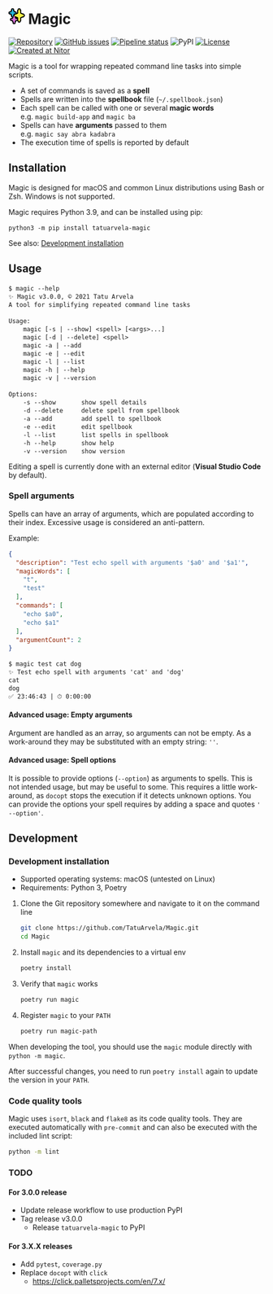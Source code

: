 # ![Magic icon](./icon.png?raw=true "Magic icon") Magic

[![Repository](https://img.shields.io/badge/repository-gray.svg?logo=github)](https://github.com/TatuArvela/Magic)
[![GitHub issues](https://img.shields.io/github/issues/TatuArvela/Magic)](https://github.com/TatuArvela/Magic/issues)
[![Pipeline status](https://github.com/TatuArvela/Magic/actions/workflows/verify.yml/badge.svg?event=push)](https://github.com/TatuArvela/Magic/actions/workflows/verify.yml)
![PyPI](https://img.shields.io/pypi/v/tatuarvela-magic)
[![License](https://img.shields.io/github/license/TatuArvela/Magic)](https://github.com/TatuArvela/Magic/blob/master/LICENSE)
[![Created at Nitor](https://img.shields.io/badge/created%20at-Nitor-informational.svg)](https://nitor.com/)

Magic is a tool for wrapping repeated command line tasks into simple
scripts.

* A set of commands is saved as a **spell**
* Spells are written into the **spellbook** file (`~/.spellbook.json`)
* Each spell can be called with one or several **magic words**  
  e.g. `magic build-app` and `magic ba`
* Spells can have **arguments** passed to them  
  e.g. `magic say abra kadabra`
* The execution time of spells is reported by default

## Installation

Magic is designed for macOS and common Linux
distributions using Bash or Zsh. Windows is not supported.

Magic requires Python 3.9, and can be installed using pip:  
```console
python3 -m pip install tatuarvela-magic
```

See also: [Development installation](#development-installation)

## Usage

```console
$ magic --help
✨ Magic v3.0.0, © 2021 Tatu Arvela
A tool for simplifying repeated command line tasks

Usage:
    magic [-s | --show] <spell> [<args>...]
    magic [-d | --delete] <spell>
    magic -a | --add
    magic -e | --edit
    magic -l | --list
    magic -h | --help
    magic -v | --version

Options:
    -s --show       show spell details
    -d --delete     delete spell from spellbook
    -a --add        add spell to spellbook
    -e --edit       edit spellbook
    -l --list       list spells in spellbook
    -h --help       show help
    -v --version    show version
```

Editing a spell is currently done with an external editor (**Visual Studio
Code** by default).

### Spell arguments

Spells can have an array of arguments, which are populated according to their
index. Excessive usage is considered an anti-pattern.

Example:

```json
{
  "description": "Test echo spell with arguments '$a0' and '$a1'",
  "magicWords": [
    "t",
    "test"
  ],
  "commands": [
    "echo $a0",
    "echo $a1"
  ],
  "argumentCount": 2
}
```

```console
$ magic test cat dog
✨ Test echo spell with arguments 'cat' and 'dog'
cat
dog
✅ 23:46:43 | ⏱ 0:00:00
```

#### Advanced usage: Empty arguments

Argument are handled as an array, so arguments can not be empty. As a
work-around they may be substituted with an empty string: `''`.

#### Advanced usage: Spell options

It is possible to provide options (`--option`) as arguments to spells. This is
not intended usage, but may be useful to some. This requires a little
work-around, as `docopt` stops the execution if it detects unknown options. You
can provide the options your spell requires by adding a space and
quotes `' --option'`.

## Development

### Development installation

* Supported operating systems: macOS (untested on Linux)
* Requirements: Python 3, Poetry

1. Clone the Git repository somewhere and navigate to it on the command line

   ```bash
   git clone https://github.com/TatuArvela/Magic.git
   cd Magic
   ```

2. Install `magic` and its dependencies to a virtual env

   ```bash
   poetry install
   ```

3. Verify that `magic` works

   ```bash
   poetry run magic
   ```

4. Register `magic` to your `PATH`

    ```bash
    poetry run magic-path
    ```

When developing the tool, you should use the `magic` module directly
with `python -m magic`.

After successful changes, you need to run `poetry install` again to update the
version in your `PATH`.

### Code quality tools

Magic uses `isort`, `black` and `flake8` as its code quality tools. They are
executed automatically with `pre-commit` and can also be executed with the
included lint script:

```bash
python -m lint
```

### TODO

#### For 3.0.0 release

* Update release workflow to use production PyPI
* Tag release v3.0.0
  * Release `tatuarvela-magic` to PyPI

#### For 3.X.X releases

* Add `pytest`, `coverage.py`
* Replace `docopt` with `click`
  * https://click.palletsprojects.com/en/7.x/
